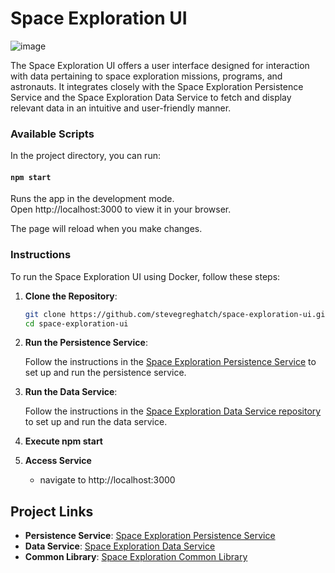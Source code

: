 # Space Exploration UI

![image](https://github.com/stevegreghatch/space-exploration-ui/assets/90797071/1a5362d0-4bad-42f6-a3a4-1b6144c93b4a)

The Space Exploration UI offers a user interface designed for interaction with data pertaining to space exploration missions, programs, and astronauts. It integrates closely with the Space Exploration Persistence Service and the Space Exploration Data Service to fetch and display relevant data in an intuitive and user-friendly manner.

### Available Scripts

In the project directory, you can run:

#### `npm start`

Runs the app in the development mode.\
Open http://localhost:3000 to view it in your browser.

The page will reload when you make changes.

### Instructions

To run the Space Exploration UI using Docker, follow these steps:

1. **Clone the Repository**:

   ```sh
   git clone https://github.com/stevegreghatch/space-exploration-ui.git
   cd space-exploration-ui
   ```

2. **Run the Persistence Service**:

   Follow the instructions in the [Space Exploration Persistence Service](https://github.com/stevegreghatch/space-exploration-persistence-service) to set up and run the persistence service.

2. **Run the Data Service**:

   Follow the instructions in the [Space Exploration Data Service repository](https://github.com/stevegreghatch/Space-Exploration) to set up and run the data service.

2. **Execute npm start**

3. **Access Service**
   - navigate to http://localhost:3000
   
## Project Links

- **Persistence Service**: [Space Exploration Persistence Service](https://github.com/stevegreghatch/space-exploration-persistence-service)
- **Data Service**: [Space Exploration Data Service](https://github.com/stevegreghatch/Space-Exploration)
- **Common Library**: [Space Exploration Common Library](https://github.com/stevegreghatch/space-exploration-common-lib)
